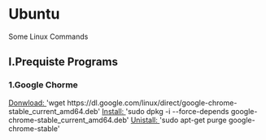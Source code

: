 # Ubuntu
Some Linux Commands

<h2>I.Prequiste Programs</h2>
<h3>1.Google Chorme</h3>
<u>Donwload: </u>
'wget https://dl.google.com/linux/direct/google-chrome-stable_current_amd64.deb'
<u>Install: </u>
'sudo dpkg -i --force-depends google-chrome-stable_current_amd64.deb'
<u>Unistall: </u>
'sudo apt-get purge google-chrome-stable'
